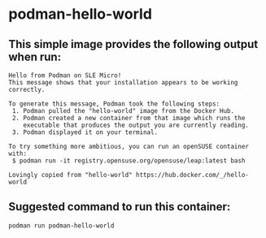 # podman-hello-world

## This simple image provides the following output when run:

```
Hello from Podman on SLE Micro!
This message shows that your installation appears to be working correctly.

To generate this message, Podman took the following steps:
 1. Podman pulled the "hello-world" image from the Docker Hub.
 2. Podman created a new container from that image which runs the
    executable that produces the output you are currently reading.
 3. Podman displayed it on your terminal.

To try something more ambitious, you can run an openSUSE container with:
 $ podman run -it registry.opensuse.org/opensuse/leap:latest bash

Lovingly copied from "hello-world" https://hub.docker.com/_/hello-world

```

## Suggested command to run this container:

`podman run podman-hello-world`
